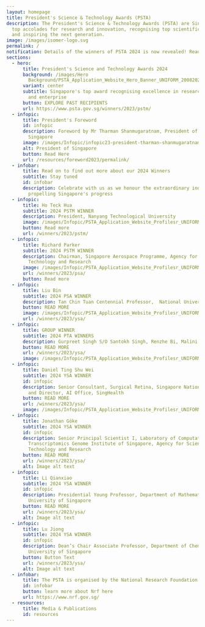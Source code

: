 ```yaml
---
layout: homepage
title: President's Science & Technology Awards (PSTA)
description: The President's Science & Technology Awards (PSTA) are Singapore's
  top accolades for research and innovation, recognising top scientific talent
  and inspiring the next generation.
image: /images/isomer-logo.svg
permalink: /
notification: Details of the winners of PSTA 2024 is now revealed! Read on to find out more!
sections:
  - hero:
      title: President's Science and Technology Awards 2024
      background: /images/Hero
        Background/PSTA_Application_Website_Hero_Banner_UNIFORM_20082024_2__1_.png
      variant: center
      subtitle: Singapore's top award recognising excellence in research, innovation
        and enterprise
      button: EXPLORE PAST RECIPIENTS
      url: https://www.psta.gov.sg/winners/2023/pstm/
  - infopic:
      title: President's Foreword
      id: infopic
      description: Foreword by Mr Tharman Shanmugaratnam, President of The Republic of
        Singapore
      image: /images/Infopic/infopic23-president-tharman-shanmugaratnam.png
      alt: President of Singapore
      button: Read Here
      url: /resources/foreword2023/permalink/
  - infobar:
      title: Read on to find out more about our 2024 Winners
      subtitle: Stay tuned
      id: infobar
      description: Celebrate with us as we honour the extraordinary individuals
        propelling Singapore's progress
  - infopic:
      title: Ho Teck Hua
      subtitle: 2024 PSTM WINNER
      description: President, Nanyang Technological University
      image: /images/Infopic/PSTA_Application_Website_Profilesr_UNIFORM_26082024_1.png
      button: Read more
      url: /winners/2023/pstm/
  - infopic:
      title: Richard Parker
      subtitle: 2024 PSTM WINNER
      description: Chairman, Singapore Aerospace Programme, Agency for Science,
        Technology and Research
      image: /images/Infopic/PSTA_Application_Website_Profilesr_UNIFORM_26082024_2.png
      url: /winners/2023/psa/
      button: Read more
  - infopic:
      title: Liu Bin
      subtitle: 2024 PSA WINNER
      description: Tan Chin Tuan Centennial Professor,  National University of Singapore
      button: READ MORE
      image: /images/Infopic/PSTA_Application_Website_Profilesr_UNIFORM_20082024_3__1_.png
      url: /winners/2023/ysa/
  - infopic:
      title: GROUP WINNER
      subtitle: 2024 PTA WINNERS
      description: Gurpreet Singh S/O Santokh Singh, Renzhe Bi, Malini Olivo, Augustine Tee
      button: READ MORE
      url: /winners/2023/ysa/
      image: /images/Infopic/PSTA_Application_Website_Profilesr_UNIFORM_26082024_4.png
  - infopic:
      title: Daniel Ting Shu Wei
      subtitle: 2024 YSA WINNER
      id: infopic
      description: Senior Consultant, Surgical Retina, Singapore National Eye Center,
        and Director, AI Office, SingHealth
      button: READ MORE
      url: /winners/2023/ysa/
      image: /images/Infopic/PSTA_Application_Website_Profilesr_UNIFORM_20082024_5__1_.png
  - infopic:
      title: Jonathan Göke
      subtitle: 2024 YSA WINNER
      id: infopic
      description: Senior Principal Scientist I, Laboratory of Computational
        Transcriptomics Genome Institute of Singapore, Agency for Science,
        Technology and Research
      button: READ MORE
      url: /winners/2023/ysa/
      alt: Image alt text
  - infopic:
      title: Li Qianxiao
      subtitle: 2024 YSA WINNER
      id: infopic
      description: Presidential Young Professor, Department of Mathematics, National
        University of Singapore
      button: READ MORE
      url: /winners/2023/ysa/
      alt: Image alt text
  - infopic:
      title: Lu Jiong
      subtitle: 2024 YSA WINNER
      id: infopic
      description: Dean’s Chair Associate Professor, Department of Chemistry, National
        University of Singapore
      button: Button Text
      url: /winners/2023/ysa/
      alt: Image alt text
  - infobar:
      title: The PSTA is organised by the National Research Foundation
      id: infobar
      button: learn more about Nrf here
      url: https://www.nrf.gov.sg/
  - resources:
      title: Media & Publications
      id: resources
---
```

